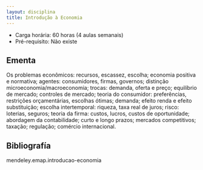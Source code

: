 ```yaml
---
layout: disciplina
title: Introdução à Economia
---
```


- Carga horária: 60 horas (4 aulas semanais)
- Pré-requisito: Não existe

## Ementa 

Os problemas econômicos: recursos, escassez, escolha; economia
positiva e normativa; agentes: consumidores, firmas, governos;
distinção microeconomia/macroeconomia; trocas: demanda, oferta e
preço; equilíbrio de mercado; controles de mercado; teoria do
consumidor: preferências, restrições orçamentárias, escolhas ótimas;
demanda; efeito renda e efeito substituição; escolha intertemporal:
riqueza, taxa real de juros; risco: loterias, seguros; teoria da
firma: custos, lucros, custos de oportunidade; abordagem da
contabilidade; curto e longo prazos; mercados competitivos; taxação;
regulação; comércio internacional.


## Bibliografía

mendeley.emap.introducao-economia
